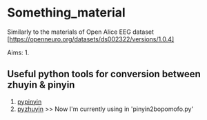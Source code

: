 # Something_material
Similarly to the materials of Open Alice EEG dataset [https://openneuro.org/datasets/ds002322/versions/1.0.4]

Aims:
1. 



## Useful python tools for conversion between zhuyin & pinyin
1. [pypinyin](https://www.readfog.com/a/1679197351046123520)
2. [pyzhuyin](https://pypi.org/project/pyzhuyin/) >> Now I'm currently using in 'pinyin2bopomofo.py'
